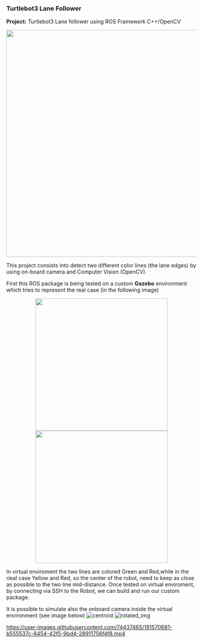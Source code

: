 ### Turtlebot3 Lane Follower

**Project:** Turtlebot3 Lane follower using ROS Framework C++/OpenCV 

<p align="center">
  <img width="600" src="https://user-images.githubusercontent.com/74437465/191564552-0e59faa8-d2e2-4a07-bbd6-42489188b660.png">
</p>
This project consists into detect two different color lines (the lane edges) by using on-board camera and Computer Vision (OpenCV).

First this ROS package is being tested on a custom **Gazebo** environment which tries to represent the real case (in the following image)

<p align="center">
  <img width="350" src="https://user-images.githubusercontent.com/74437465/191564727-938a9f99-c94a-4f25-a7c5-465f9ffa2d6a.jpg">
  <img width="350" src="https://user-images.githubusercontent.com/74437465/191564759-cdeb6764-9912-4dd3-82b4-88d5a3bf514d.png">
  
</p>
In virtual enviroment the two lines are colored Green and Red,while in the rieal case Yellow and Red, so the center of the robot, need to keep as close as possible to the two line mid-distance.
Once tested on virtual enviroment, by connecting via SSH to the Robot, we can build and run our custom package.

It is possible to simulate also the onboard camera inside the virtual environment (see image below)
![centroid](https://user-images.githubusercontent.com/74437465/191564797-9a7f0386-1e5b-4ad9-a468-4b69f568a7a8.png)
![rotated_img](https://user-images.githubusercontent.com/74437465/191564806-371cc4ac-d9e4-4d73-aed9-9bac6a5a14f1.png)


https://user-images.githubusercontent.com/74437465/191570681-b555537c-8454-42f5-9bd4-28911756f4f8.mp4

